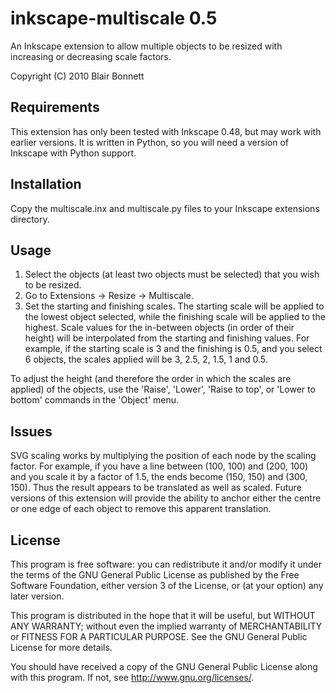 inkscape-multiscale 0.5
=======================

An Inkscape extension to allow multiple objects to be resized with
increasing or decreasing scale factors.

Copyright (C) 2010 Blair Bonnett

Requirements
------------

This extension has only been tested with Inkscape 0.48, but may work
with earlier versions. It is written in Python, so you will need a
version of Inkscape with Python support.

Installation
------------

Copy the multiscale.inx and multiscale.py files to your Inkscape
extensions directory.

Usage
-----

1. Select the objects (at least two objects must be selected) that
   you wish to be resized.
2. Go to Extensions -> Resize -> Multiscale.
3. Set the starting and finishing scales. The starting scale will be
   applied to the lowest object selected, while the finishing scale
   will be applied to the highest. Scale values for the in-between
   objects (in order of their height) will be interpolated from the
   starting and finishing values. For example, if the starting scale
   is 3 and the finishing is 0.5, and you select 6 objects, the scales
   applied will be 3, 2.5, 2, 1.5, 1 and 0.5.

To adjust the height (and therefore the order in which the scales are
applied) of the objects, use the 'Raise', 'Lower', 'Raise to top', or
'Lower to bottom' commands in the 'Object' menu.

Issues
------

SVG scaling works by multiplying the position of each node by the scaling
factor. For example, if you have a line between (100, 100) and (200, 100)
and you scale it by a factor of 1.5, the ends become (150, 150) and
(300, 150). Thus the result appears to be translated as well as scaled.
Future versions of this extension will provide the ability to anchor
either the centre or one edge of each object to remove this apparent
translation.

License
-------

This program is free software: you can redistribute it and/or modify
it under the terms of the GNU General Public License as published by
the Free Software Foundation, either version 3 of the License, or
(at your option) any later version.

This program is distributed in the hope that it will be useful,
but WITHOUT ANY WARRANTY; without even the implied warranty of
MERCHANTABILITY or FITNESS FOR A PARTICULAR PURPOSE.  See the
GNU General Public License for more details.

You should have received a copy of the GNU General Public License
along with this program.  If not, see <http://www.gnu.org/licenses/>.
